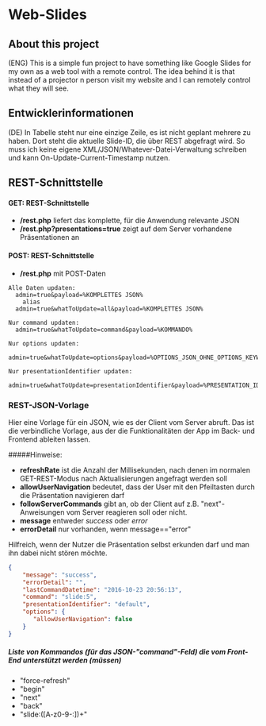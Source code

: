 # Web-Slides

## About this project
(ENG) This is a simple fun project to have something like Google Slides for my own as a web tool with a remote control.
The idea behind it is that instead of a projector n person visit my website
and I can remotely control what they will see.

## Entwicklerinformationen
(DE) In Tabelle steht nur eine einzige Zeile, es ist nicht geplant mehrere zu haben.
Dort steht die aktuelle Slide-ID, die über REST abgefragt wird. So muss ich keine 
eigene XML/JSON/Whatever-Datei-Verwaltung schreiben und kann On-Update-Current-Timestamp nutzen.

## REST-Schnittstelle
#### GET:  REST-Schnittstelle
- **/rest.php** liefert das komplette, für die Anwendung relevante JSON
- **/rest.php?presentations=true** zeigt auf dem Server vorhandene Präsentationen an

#### POST: REST-Schnittstelle
- **/rest.php** mit POST-Daten
```
Alle Daten updaten:
  admin=true&payload=%KOMPLETTES JSON%
    alias
  admin=true&whatToUpdate=all&payload=%KOMPLETTES JSON%
  
Nur command updaten:
  admin=true&whatToUpdate=command&payload=%KOMMANDO%
  
Nur options updaten:
  admin=true&whatToUpdate=options&payload=%OPTIONS_JSON_OHNE_OPTIONS_KEYWORD%
  
Nur presentationIdentifier updaten:
  admin=true&whatToUpdate=presentationIdentifier&payload=%PRESENTATION_IDENTIFIER%
```

### REST-JSON-Vorlage
Hier eine Vorlage für ein JSON, wie es der Client vom Server abruft. Das ist die verbindliche Vorlage,
 aus der die Funktionalitäten der App im Back- und Frontend ableiten lassen.

#####Hinweise:
- **refreshRate** ist die Anzahl der Millisekunden, nach denen im normalen GET-REST-Modus nach Aktualisierungen angefragt werden soll
- **allowUserNavigation** bedeutet, dass der User mit den Pfeiltasten durch die Präsentation navigieren darf
- **followServerCommands** gibt an, ob der Client auf z.B. "next"-Anweisungen vom Server reagieren soll oder nicht.
- **message** entweder *success* oder *error*
- **errorDetail** nur vorhanden, wenn message=="error"

Hilfreich, wenn der Nutzer die Präsentation selbst erkunden darf und man ihn dabei nicht stören möchte.
```json
{
    "message": "success",
    "errorDetail": "",
    "lastCommandDatetime": "2016-10-23 20:56:13",
    "command": "slide:5",
    "presentationIdentifier": "default",
    "options": {
       "allowUserNavigation": false
    }
}
```

##### Liste von Kommandos (für das JSON-"command"-Feld) die vom Front-End unterstützt werden (müssen)
- "force-refresh"
- "begin"
- "next"
- "back"
- "slide:([A-z0-9-:])+"
